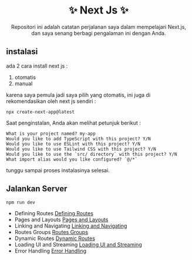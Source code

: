 <h1 align="center">✨ Next Js ✨</h1>

<p align="center">Repositori ini adalah catatan perjalanan saya dalam mempelajari Next.js, dan saya senang berbagi pengalaman ini dengan Anda.</P>

## instalasi

ada 2 cara install next js :

1. otomatis
2. manual

karena saya pemula jadi saya pilih yang otomatis, ini juga di rekomendasikan oleh next js sendiri :

``` npx create-next-app@latest ```

Saat penginstalan, Anda akan melihat petunjuk berikut :
```
What is your project named? my-app
Would you like to add TypeScript with this project? Y/N
Would you like to use ESLint with this project? Y/N
Would you like to use Tailwind CSS with this project? Y/N
Would you like to use the `src/ directory` with this project? Y/N
What import alias would you like configured? `@/*`
```
tunggu sampai proses instalasinya selesai.

## Jalankan Server

``` npm run dev ```



- Defining Routes
[Defining Routes](https://nextjs.org/docs/app/building-your-application/routing/defining-routes)
- Pages and Layouts
[Pages and Layouts](https://nextjs.org/docs/app/building-your-application/routing/pages-and-layouts)
- Linking and Navigating
[Linking and Navigating](https://nextjs.org/docs/app/building-your-application/routing/linking-and-navigating)
- Routes Groups
[Routes Groups](https://nextjs.org/docs/app/building-your-application/routing/route-groups)
- Dynamic Routes
[Dynamic Routes](https://nextjs.org/docs/app/building-your-application/routing/dynamic-routes)
- Loading UI and Streaming
[Loading UI and Streaming](https://nextjs.org/docs/app/building-your-application/routing/loading-ui-and-streaming)
- Error Handling
[Error Handling](https://nextjs.org/docs/app/building-your-application/routing/error-handling)

